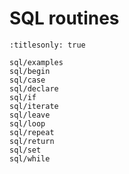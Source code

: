 # SQL routines

```{toctree}
:titlesonly: true

sql/examples
sql/begin
sql/case
sql/declare
sql/if
sql/iterate
sql/leave
sql/loop
sql/repeat
sql/return
sql/set
sql/while
```